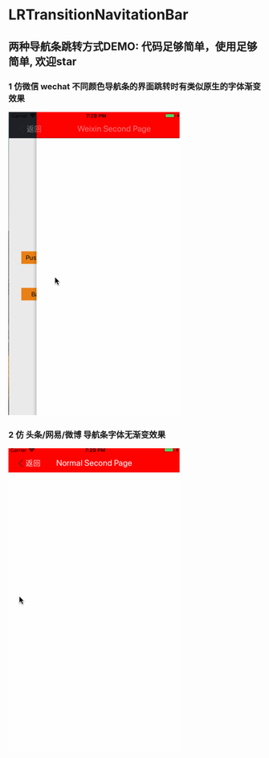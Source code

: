 # LRTransitionNavitationBar
## 两种导航条跳转方式DEMO: 代码足够简单，使用足够简单, 欢迎star
### 1 仿微信 wechat 不同颜色导航条的界面跳转时有类似原生的字体渐变效果

![仿微信导航跳转.gif](https://github.com/alexLayer/LRTransitionNavitationBar/blob/master/%E4%BB%BF%E5%BE%AE%E4%BF%A1%E5%AF%BC%E8%88%AA%E8%B7%B3%E8%BD%AC.gif)

### 2 仿 头条/网易/微博 导航条字体无渐变效果

![仿头条导航跳转.gif](https://github.com/alexLayer/LRTransitionNavitationBar/blob/master/%E5%A4%B4%E6%9D%A1%E5%AF%BC%E8%88%AA%E8%B7%B3%E8%BD%AC.gif)



